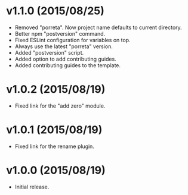 # v1.1.0 (2015/08/25)

* Removed "porreta". Now project name defaults to current directory.
* Better npm "postversion" command.
* Fixed ESLint configuration for variables on top.
* Always use the latest "porreta" version.
* Added "postversion" script.
* Added option to add contributing guides.
* Added contributing guides to the template.

# v1.0.2 (2015/08/19)

* Fixed link for the "add zero" module.

# v1.0.1 (2015/08/19)

* Fixed link for the rename plugin.

# v1.0.0 (2015/08/19)

* Initial release. 
